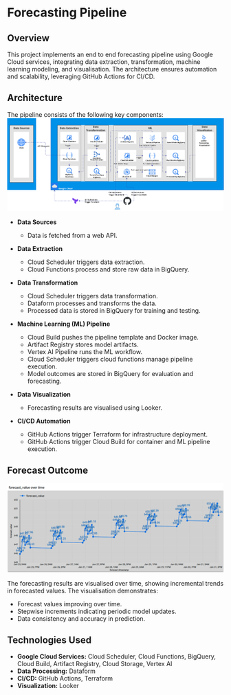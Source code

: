 # Forecasting Pipeline

## Overview

This project implements an end to end forecasting pipeline using Google Cloud services, integrating data extraction, transformation, machine learning modeling, and visualisation. The architecture ensures automation and scalability, leveraging GitHub Actions for CI/CD.

## Architecture

The pipeline consists of the following key components:
![Alt Text for Architecture Image](images/architecture_image.png)

*   **Data Sources**
    *   Data is fetched from a web API.

*   **Data Extraction**
    *   Cloud Scheduler triggers data extraction.
    *   Cloud Functions process and store raw data in BigQuery.

*   **Data Transformation**
    *   Cloud Scheduler triggers data transformation.
    *   Dataform processes and transforms the data.
    *   Processed data is stored in BigQuery for training and testing.

*   **Machine Learning (ML) Pipeline**
    *   Cloud Build pushes the pipeline template and Docker image.
    *   Artifact Registry stores model artifacts.
    *   Vertex AI Pipeline runs the ML workflow.
    *   Cloud Scheduler triggers cloud functions manage pipeline execution.
    *   Model outcomes are stored in BigQuery for evaluation and forecasting.

*   **Data Visualization**
    *   Forecasting results are visualised using Looker.

*   **CI/CD Automation**
    *   GitHub Actions trigger Terraform for infrastructure deployment.
    *   GitHub Actions trigger Cloud Build for container and ML pipeline execution.

## Forecast Outcome

![Alt Text for Forecasting Image](images/forecasting_image.png)

The forecasting results are visualised over time, showing incremental trends in forecasted values. The visualisation demonstrates:

*   Forecast values improving over time.
*   Stepwise increments indicating periodic model updates.
*   Data consistency and accuracy in prediction.

## Technologies Used

*   **Google Cloud Services:** Cloud Scheduler, Cloud Functions, BigQuery, Cloud Build, Artifact Registry, Cloud Storage, Vertex AI
*   **Data Processing:** Dataform
*   **CI/CD:** GitHub Actions, Terraform
*   **Visualization:** Looker